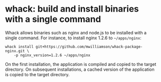 # whack: build and install binaries with a single command

Whack allows binaries such as nginx and node.js to be installed with a single
command. For instance, to install nginx 1.2.6 to `~/apps/nginx`:

    whack install git+https://github.com/mwilliamson/whack-package-nginx.git \
        -p nginx_version=1.2.6 ~/apps/nginx

On the first installation, the application is compiled and copied to the target
directory. On subsequent installations, a cached version of the application is
copied to the target directory.



